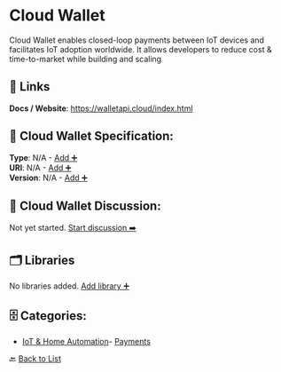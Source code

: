 # Cloud Wallet

Cloud Wallet enables closed-loop payments between IoT devices and facilitates IoT adoption worldwide. It allows developers to reduce cost & time-to-market while building and scaling

##  🔗 Links
**Docs / Website**: https://walletapi.cloud/index.html

## 🧬 Cloud Wallet Specification:
**Type**: N/A - [Add ➕](https://github.com/apis-list/apis-list/edit/main/apis.yaml#3463)  
**URI**: N/A - [Add ➕](https://github.com/apis-list/apis-list/edit/main/apis.yaml#3463)  
**Version**: N/A - [Add ➕](https://github.com/apis-list/apis-list/edit/main/apis.yaml#3463)

## 💬 Cloud Wallet Discussion:
Not yet started. [Start discussion ➡️](https://github.com/apis-list/apis-list/discussions/new)

## 🗂️ Libraries

No libraries added. [Add library ➕](https://github.com/apis-list/apis-list/edit/main/apis.yaml#3463)    


## 🗄️ Categories:
- [IoT & Home Automation](https://github.com/apis-list/apis-list#iot--home-automation-)- [Payments](https://github.com/apis-list/apis-list#payments-)

🔙  [Back to List](https://github.com/apis-list/apis-list)
